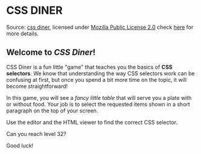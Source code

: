 # CSS DINER

Source: [css diner](https://flukeout.github.io/), licensed under [Mozilla Public License 2.0](https://www.mozilla.org/en-US/MPL/2.0/) check [here](https://github.com/flukeout/css-diner/blob/develop/LICENSE) for more details.

## Welcome to _CSS Diner_!

CSS Diner is a fun little "game" that teaches you the basics of **CSS selectors**.
We know that understanding the way CSS selectors work can be confusing at first, but once you spend a bit more time on the topic, it will become straightforward!

In this game, you will see a _fancy little table_ that will serve you a plate with or without food. Your job is to select the requested items shown in a short paragraph on the top of your screen.

Use the editor and the HTML viewer to find the correct CSS selector.

Can you reach level 32?

Good luck!
